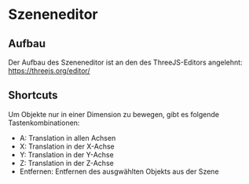 # Szeneneditor

## Aufbau

Der Aufbau des Szeneneditor ist an den des ThreeJS-Editors angelehnt:
https://threejs.org/editor/

## Shortcuts

Um Objekte nur in einer Dimension zu bewegen, gibt es folgende Tastenkombinationen:
- A: Translation in allen Achsen
- X: Translation in der X-Achse
- Y: Translation in der Y-Achse
- Z: Translation in der Z-Achse
- Entfernen: Entfernen des ausgwählten Objekts aus der Szene
